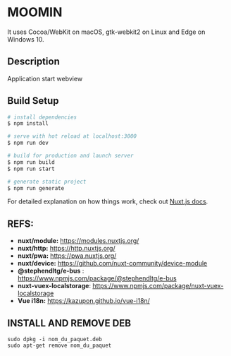 # MOOMIN

It uses Cocoa/WebKit on macOS, gtk-webkit2 on Linux and Edge on Windows 10.

## Description

Application start webview

## Build Setup

```bash
# install dependencies
$ npm install

# serve with hot reload at localhost:3000
$ npm run dev

# build for production and launch server
$ npm run build
$ npm run start

# generate static project
$ npm run generate
```

For detailed explanation on how things work, check out [Nuxt.js docs](https://nuxtjs.org).

## REFS:

- __nuxt/module:__ https://modules.nuxtjs.org/
- __nuxt/http:__ https://http.nuxtjs.org/
- __nuxt/pwa:__ https://pwa.nuxtjs.org/
- __nuxt/device:__ https://github.com/nuxt-community/device-module
- __@stephendltg/e-bus__ : https://www.npmjs.com/package/@stephendltg/e-bus
- __nuxt-vuex-localstorage__: https://www.npmjs.com/package/nuxt-vuex-localstorage
- __Vue i18n:__ https://kazupon.github.io/vue-i18n/

## INSTALL AND REMOVE DEB

```
sudo dpkg -i nom_du_paquet.deb
sudo apt-get remove nom_du_paquet
```
